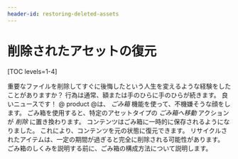 ```yaml
---
header-id: restoring-deleted-assets
---
```


# 削除されたアセットの復元

[TOC levels=1-4]

重要なファイルを削除してすぐに後悔したという人生を変えるような経験をしたことがありますか？ 行為は通常、額または手のひらに手のひらが続きます。 良いニュースです！ @ product @は、 *ごみ箱* 機能を使って、不機嫌そうな顔をします。 ごみ箱を使用すると、特定のアセットタイプの *ごみ箱へ移動* アクションが *削除* に置き換わります。 コンテンツはごみ箱に一時的に保存されるようになりました。 これにより、コンテンツを元の状態に復元できます。 リサイクルされたアイテムは、一定の期間が過ぎると完全に削除される可能性があります。 ごみ箱のしくみを説明する前に、ごみ箱の構成方法について説明します。
